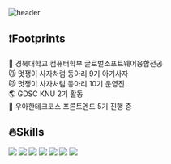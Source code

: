 
![header](https://capsule-render.vercel.app/api?type=waving&color=auto&height=300&section=header&text=Hi%20there%20I'm%20Patrick%20Welcome!~!&fontSize=40)

## :heavy_exclamation_mark:Footprints
   :white_flower: 경북대학교 컴퓨터학부 글로벌소프트웨어융합전공<br>
   :smirk_cat: 멋쟁이 사자처럼 동아리 9기 아기사자<br>
   :smirk_cat: 멋쟁이 사자처럼 동아리 10기 운영진<br>
   :earth_americas: GDSC KNU 2기 활동<br>
   :rocket: 우아한테크코스 프론트엔드 5기 진행 중<br>
   
## 🔥Skills
<img src="https://img.shields.io/badge/JavaScript-F7DF1E?style=flat&logo=JavaScript&logoColor=white"/>       <img src="https://img.shields.io/badge/React-61DAFB?style=flat&logo=React&logoColor=white"/>       <img src="https://img.shields.io/badge/HTML5-E34F26?style=flat&logo=HTML5&logoColor=white"/>       <img src="https://img.shields.io/badge/CSS3-1572B6?style=flat&logo=CSS3&logoColor=white"/>       <img src="https://img.shields.io/badge/Node.js-339933?style=flat&logo=Node.js&logoColor=white"/>       <img src="https://img.shields.io/badge/Express-000000?style=flat&logo=Express&logoColor=white"/>       <img src="https://img.shields.io/badge/MySQL-4479A1?style=flat&logo=MySQL&logoColor=white"/>
   
<!--
**GC-Park/gc-park** is a ✨ _special_ ✨ repository because its `README.md` (this file) appears on your GitHub profile.

Here are some ideas to get you started:

- 🔭 I’m currently working on ...
- 🌱 I’m currently learning ...
- 👯 I’m looking to collaborate on ...
- 🤔 I’m looking for help with ...
- 💬 Ask me about ...
- 📫 How to reach me: ...
- 😄 Pronouns: ...
- ⚡ Fun fact: ...
-->
